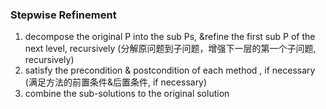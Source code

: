 ### Stepwise Refinement
1. decompose the original P into the sub Ps, &refine the first sub P of the next level, recursively
(分解原问题到子问题，增强下一层的第一个子问题, recursively) 
2. satisfy the precondition & postcondition of each method , if necessary
(满足方法的前置条件&后置条件, if necessary) 
3. combine the sub-solutions to the original solution